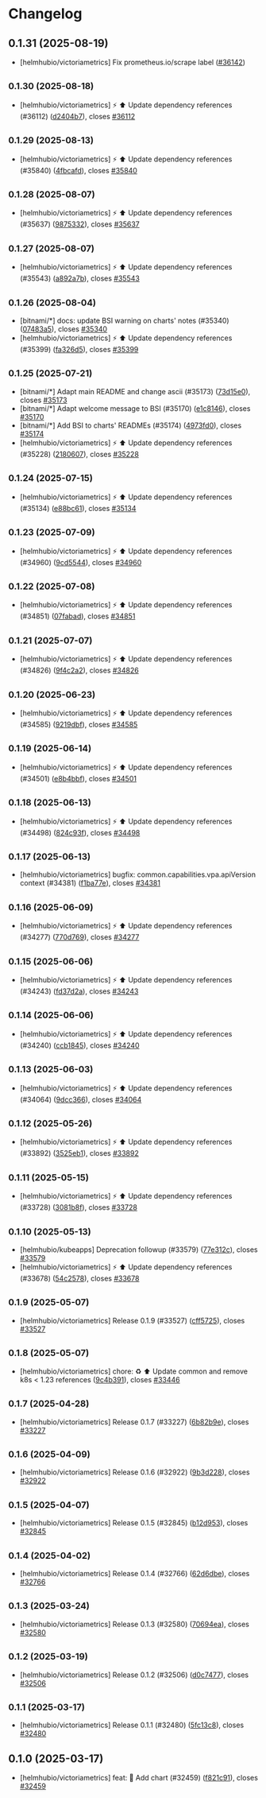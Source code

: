 # Changelog

## 0.1.31 (2025-08-19)

* [helmhubio/victoriametrics] Fix prometheus.io/scrape label ([#36142](https://github.com/helmhub-io/charts/pull/36142))

## <small>0.1.30 (2025-08-18)</small>

* [helmhubio/victoriametrics] :zap: :arrow_up: Update dependency references (#36112) ([d2404b7](https://github.com/helmhub-io/charts/commit/d2404b77c7d23c0197ae6d524d797960f33a0e7a)), closes [#36112](https://github.com/helmhub-io/charts/issues/36112)

## <small>0.1.29 (2025-08-13)</small>

* [helmhubio/victoriametrics] :zap: :arrow_up: Update dependency references (#35840) ([4fbcafd](https://github.com/helmhub-io/charts/commit/4fbcafde41f4a2d76a85ddeed38bd3346f023a0c)), closes [#35840](https://github.com/helmhub-io/charts/issues/35840)

## <small>0.1.28 (2025-08-07)</small>

* [helmhubio/victoriametrics] :zap: :arrow_up: Update dependency references (#35637) ([9875332](https://github.com/helmhub-io/charts/commit/987533241b3a5253ab5a99fbdbc2e8d5c19d86e2)), closes [#35637](https://github.com/helmhub-io/charts/issues/35637)

## <small>0.1.27 (2025-08-07)</small>

* [helmhubio/victoriametrics] :zap: :arrow_up: Update dependency references (#35543) ([a892a7b](https://github.com/helmhub-io/charts/commit/a892a7b1597b006acb1aab024432572ec1264a3d)), closes [#35543](https://github.com/helmhub-io/charts/issues/35543)

## <small>0.1.26 (2025-08-04)</small>

* [bitnami/*] docs: update BSI warning on charts' notes (#35340) ([07483a5](https://github.com/helmhub-io/charts/commit/07483a5ed964b409266dc025e4b55bf2eb0f621c)), closes [#35340](https://github.com/helmhub-io/charts/issues/35340)
* [helmhubio/victoriametrics] :zap: :arrow_up: Update dependency references (#35399) ([fa326d5](https://github.com/helmhub-io/charts/commit/fa326d5de3629956f9b29ceef2872faca4f08055)), closes [#35399](https://github.com/helmhub-io/charts/issues/35399)

## <small>0.1.25 (2025-07-21)</small>

* [bitnami/*] Adapt main README and change ascii (#35173) ([73d15e0](https://github.com/helmhub-io/charts/commit/73d15e03e04647efa902a1d14a09ea8657429cd0)), closes [#35173](https://github.com/helmhub-io/charts/issues/35173)
* [bitnami/*] Adapt welcome message to BSI (#35170) ([e1c8146](https://github.com/helmhub-io/charts/commit/e1c8146831516fb35de736a6f3fd10e5e7a44286)), closes [#35170](https://github.com/helmhub-io/charts/issues/35170)
* [bitnami/*] Add BSI to charts' READMEs (#35174) ([4973fd0](https://github.com/helmhub-io/charts/commit/4973fd08dd7e95398ddcc4054538023b542e19f2)), closes [#35174](https://github.com/helmhub-io/charts/issues/35174)
* [helmhubio/victoriametrics] :zap: :arrow_up: Update dependency references (#35228) ([2180607](https://github.com/helmhub-io/charts/commit/21806077d29f82062ff816119aeeb4722b434758)), closes [#35228](https://github.com/helmhub-io/charts/issues/35228)

## <small>0.1.24 (2025-07-15)</small>

* [helmhubio/victoriametrics] :zap: :arrow_up: Update dependency references (#35134) ([e88bc61](https://github.com/helmhub-io/charts/commit/e88bc61390d8aebd13f96b063bb6769c4ae90057)), closes [#35134](https://github.com/helmhub-io/charts/issues/35134)

## <small>0.1.23 (2025-07-09)</small>

* [helmhubio/victoriametrics] :zap: :arrow_up: Update dependency references (#34960) ([9cd5544](https://github.com/helmhub-io/charts/commit/9cd5544d782649d4a6158b3ec68bcc0c34501024)), closes [#34960](https://github.com/helmhub-io/charts/issues/34960)

## <small>0.1.22 (2025-07-08)</small>

* [helmhubio/victoriametrics] :zap: :arrow_up: Update dependency references (#34851) ([07fabad](https://github.com/helmhub-io/charts/commit/07fabad2477de05398b17a2b6ea69264051f2d6a)), closes [#34851](https://github.com/helmhub-io/charts/issues/34851)

## <small>0.1.21 (2025-07-07)</small>

* [helmhubio/victoriametrics] :zap: :arrow_up: Update dependency references (#34826) ([9f4c2a2](https://github.com/helmhub-io/charts/commit/9f4c2a22e8e2a90e55ff4682954e866dfb8c1c24)), closes [#34826](https://github.com/helmhub-io/charts/issues/34826)

## <small>0.1.20 (2025-06-23)</small>

* [helmhubio/victoriametrics] :zap: :arrow_up: Update dependency references (#34585) ([9219dbf](https://github.com/helmhub-io/charts/commit/9219dbfbfa4300a385af587dee7c56765a35c0ff)), closes [#34585](https://github.com/helmhub-io/charts/issues/34585)

## <small>0.1.19 (2025-06-14)</small>

* [helmhubio/victoriametrics] :zap: :arrow_up: Update dependency references (#34501) ([e8b4bbf](https://github.com/helmhub-io/charts/commit/e8b4bbf7d6d049b9599ee7dc4650ff22f943f291)), closes [#34501](https://github.com/helmhub-io/charts/issues/34501)

## <small>0.1.18 (2025-06-13)</small>

* [helmhubio/victoriametrics] :zap: :arrow_up: Update dependency references (#34498) ([824c93f](https://github.com/helmhub-io/charts/commit/824c93f30ac6c4b5a96c80fdc7172ebc67575b91)), closes [#34498](https://github.com/helmhub-io/charts/issues/34498)

## <small>0.1.17 (2025-06-13)</small>

* [helmhubio/victoriametrics] bugfix: common.capabilities.vpa.apiVersion context (#34381) ([f1ba77e](https://github.com/helmhub-io/charts/commit/f1ba77e9d46dfbeb9263ac773d2c293669228abb)), closes [#34381](https://github.com/helmhub-io/charts/issues/34381)

## <small>0.1.16 (2025-06-09)</small>

* [helmhubio/victoriametrics] :zap: :arrow_up: Update dependency references (#34277) ([770d769](https://github.com/helmhub-io/charts/commit/770d769c828d73865cd108cdf002638d46a400c2)), closes [#34277](https://github.com/helmhub-io/charts/issues/34277)

## <small>0.1.15 (2025-06-06)</small>

* [helmhubio/victoriametrics] :zap: :arrow_up: Update dependency references (#34243) ([fd37d2a](https://github.com/helmhub-io/charts/commit/fd37d2a0141b83098a8e73938dcaa655aa56b5d4)), closes [#34243](https://github.com/helmhub-io/charts/issues/34243)

## <small>0.1.14 (2025-06-06)</small>

* [helmhubio/victoriametrics] :zap: :arrow_up: Update dependency references (#34240) ([ccb1845](https://github.com/helmhub-io/charts/commit/ccb184544d8055c9658f5ad9e60f33e99ac4e7b6)), closes [#34240](https://github.com/helmhub-io/charts/issues/34240)

## <small>0.1.13 (2025-06-03)</small>

* [helmhubio/victoriametrics] :zap: :arrow_up: Update dependency references (#34064) ([9dcc366](https://github.com/helmhub-io/charts/commit/9dcc366f8651b5c9bacd58e89946cc64ab13ef03)), closes [#34064](https://github.com/helmhub-io/charts/issues/34064)

## <small>0.1.12 (2025-05-26)</small>

* [helmhubio/victoriametrics] :zap: :arrow_up: Update dependency references (#33892) ([3525eb1](https://github.com/helmhub-io/charts/commit/3525eb1e80566d54c52d0e94b9f5af368b358c22)), closes [#33892](https://github.com/helmhub-io/charts/issues/33892)

## <small>0.1.11 (2025-05-15)</small>

* [helmhubio/victoriametrics] :zap: :arrow_up: Update dependency references (#33728) ([3081b8f](https://github.com/helmhub-io/charts/commit/3081b8f0e7e13e5ba5e5f894c29023f2f14e272b)), closes [#33728](https://github.com/helmhub-io/charts/issues/33728)

## <small>0.1.10 (2025-05-13)</small>

* [helmhubio/kubeapps] Deprecation followup (#33579) ([77e312c](https://github.com/helmhub-io/charts/commit/77e312c1772d4d7c4dc5d3ac0e80f4e452e3a062)), closes [#33579](https://github.com/helmhub-io/charts/issues/33579)
* [helmhubio/victoriametrics] :zap: :arrow_up: Update dependency references (#33678) ([54c2578](https://github.com/helmhub-io/charts/commit/54c25788c4bc6f78321cc010a3d2315e9248cb78)), closes [#33678](https://github.com/helmhub-io/charts/issues/33678)

## <small>0.1.9 (2025-05-07)</small>

* [helmhubio/victoriametrics] Release 0.1.9 (#33527) ([cff5725](https://github.com/helmhub-io/charts/commit/cff5725baa84be2b6143aa3fd52b320379232c5c)), closes [#33527](https://github.com/helmhub-io/charts/issues/33527)

## <small>0.1.8 (2025-05-07)</small>

* [helmhubio/victoriametrics] chore: :recycle: :arrow_up: Update common and remove k8s < 1.23 references ([9c4b391](https://github.com/helmhub-io/charts/commit/9c4b391a094af71dbfec77be180600db7504378c)), closes [#33446](https://github.com/helmhub-io/charts/issues/33446)

## <small>0.1.7 (2025-04-28)</small>

* [helmhubio/victoriametrics] Release 0.1.7 (#33227) ([6b82b9e](https://github.com/helmhub-io/charts/commit/6b82b9ea3a395d422942b1670cd97ec2050294bd)), closes [#33227](https://github.com/helmhub-io/charts/issues/33227)

## <small>0.1.6 (2025-04-09)</small>

* [helmhubio/victoriametrics] Release 0.1.6 (#32922) ([9b3d228](https://github.com/helmhub-io/charts/commit/9b3d2289ce723d5f31592dfd528afd2e568a537b)), closes [#32922](https://github.com/helmhub-io/charts/issues/32922)

## <small>0.1.5 (2025-04-07)</small>

* [helmhubio/victoriametrics] Release 0.1.5 (#32845) ([b12d953](https://github.com/helmhub-io/charts/commit/b12d953dfcd8517f530b6f43e3cc4e56bcc865e4)), closes [#32845](https://github.com/helmhub-io/charts/issues/32845)

## <small>0.1.4 (2025-04-02)</small>

* [helmhubio/victoriametrics] Release 0.1.4 (#32766) ([62d6dbe](https://github.com/helmhub-io/charts/commit/62d6dbea2d2902ba3d702bf32aa364e0d4482070)), closes [#32766](https://github.com/helmhub-io/charts/issues/32766)

## <small>0.1.3 (2025-03-24)</small>

* [helmhubio/victoriametrics] Release 0.1.3 (#32580) ([70694ea](https://github.com/helmhub-io/charts/commit/70694ea7553fb0ae4c2aafe7b002937ad2707492)), closes [#32580](https://github.com/helmhub-io/charts/issues/32580)

## <small>0.1.2 (2025-03-19)</small>

* [helmhubio/victoriametrics] Release 0.1.2 (#32506) ([d0c7477](https://github.com/helmhub-io/charts/commit/d0c7477b0d2a7a8e183a58a27dc16ace695cbf06)), closes [#32506](https://github.com/helmhub-io/charts/issues/32506)

## <small>0.1.1 (2025-03-17)</small>

* [helmhubio/victoriametrics] Release 0.1.1 (#32480) ([5fc13c8](https://github.com/helmhub-io/charts/commit/5fc13c8ebef052293f9652994e4d4c5094ea108f)), closes [#32480](https://github.com/helmhub-io/charts/issues/32480)

## 0.1.0 (2025-03-17)

* [helmhubio/victoriametrics] feat: :tada: Add chart (#32459) ([f821c91](https://github.com/helmhub-io/charts/commit/f821c917d8fb1c243bce889ed9d372ef7be979f9)), closes [#32459](https://github.com/helmhub-io/charts/issues/32459)
